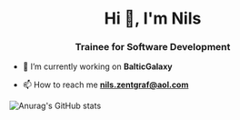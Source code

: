<h1 align="center">Hi 👋, I'm Nils</h1>
<h3 align="center">Trainee for Software Development</h3>

- 🔭 I’m currently working on **BalticGalaxy**

- 📫 How to reach me **nils.zentgraf@aol.com**

![Anurag's GitHub stats](https://github-readme-stats.vercel.app/api?username=EinsNils&show_icons=true&theme=transparent)


